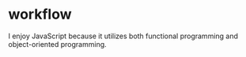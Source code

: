 # workflow

I enjoy JavaScript because it utilizes both functional programming and object-oriented programming.
